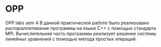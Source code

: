 # OPP
OPP labs sem 4
В данной практической работе было реализовано распараллеливание программы на языке C++ с помощью стандарта MPI. 
Вычислительная часть программы реализует решение системы линейных уравнений с помощью метода простых итераций.
